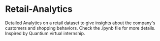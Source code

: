 # Retail-Analytics
Detailed Analytics on a retail dataset to give insights about the company's customers and shopping behaviors. Check the .ipynb file for more details. Inspired by Quantium virtual internship.
